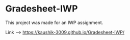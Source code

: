 # Gradesheet-IWP
 
This project was made for an IWP assignment.

Link --> https://kaushik-3009.github.io/Gradesheet-IWP/
